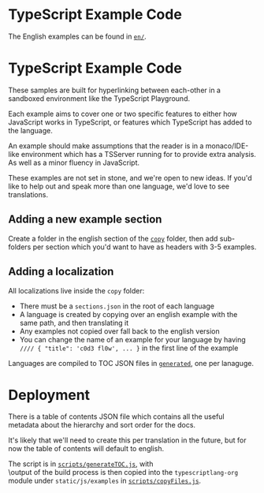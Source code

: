 # TypeScript Example Code

The English examples can be found in [`en/`](en/).

# TypeScript Example Code

These samples are built for hyperlinking between each-other
in a sandboxed environment like the TypeScript Playground.

Each example aims to cover one or two specific features to
either how JavaScript works in TypeScript, or features which
TypeScript has added to the language.

An example should make assumptions that the reader is in a
monaco/IDE-like environment which has a TSServer running for
to provide extra analysis. As well as a minor fluency in
JavaScript.

These examples are not set in stone, and we're open to new
ideas. If you'd like to help out and speak more than one
language, we'd love to see translations.

## Adding a new example section

Create a folder in the english section of the [`copy`](./copy) folder,
then add sub-folders per section which you'd want to have as headers
with 3-5 examples.

## Adding a localization

All localizations live inside the `copy` folder:

- There must be a `sections.json` in the root of each language
- A language is created by copying over an english example with the same path, and then translating it
- Any examples not copied over fall back to the english version
- You can change the name of an example for your language by having `//// { "title": 'c0d3 fl0w', ... }` in the first line of the example

Languages are compiled to TOC JSON files in [`generated`](./generated), one per lanaguge.

# Deployment

There is a table of contents JSON file which contains
all the useful metadata about the hierarchy and sort
order for the docs.

It's likely that we'll need to create this per translation
in the future, but for now the table of contents will
default to english.

The script is in [`scripts/generateTOC.js`](scripts/generateTOC.js), with  
\output of the build process is then copied into the `typescriptlang-org`
module under `static/js/examples` in [`scripts/copyFiles.js`](scripts/copyFiles.js).
